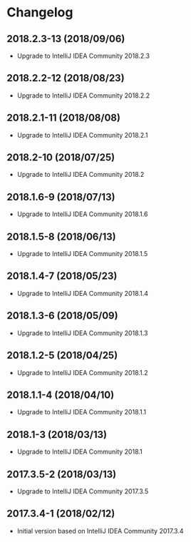 # Changelog

## 2018.2.3-13 (2018/09/06)

* Upgrade to IntelliJ IDEA Community 2018.2.3

## 2018.2.2-12 (2018/08/23)

* Upgrade to IntelliJ IDEA Community 2018.2.2

## 2018.2.1-11 (2018/08/08)

* Upgrade to IntelliJ IDEA Community 2018.2.1

## 2018.2-10 (2018/07/25)

* Upgrade to IntelliJ IDEA Community 2018.2

## 2018.1.6-9 (2018/07/13)

* Upgrade to IntelliJ IDEA Community 2018.1.6

## 2018.1.5-8 (2018/06/13)

* Upgrade to IntelliJ IDEA Community 2018.1.5

## 2018.1.4-7 (2018/05/23)

* Upgrade to IntelliJ IDEA Community 2018.1.4

## 2018.1.3-6 (2018/05/09)

* Upgrade to IntelliJ IDEA Community 2018.1.3

## 2018.1.2-5 (2018/04/25)

* Upgrade to IntelliJ IDEA Community 2018.1.2

## 2018.1.1-4 (2018/04/10)

* Upgrade to IntelliJ IDEA Community 2018.1.1

## 2018.1-3 (2018/03/13)

* Upgrade to IntelliJ IDEA Community 2018.1

## 2017.3.5-2 (2018/03/13)

* Upgrade to IntelliJ IDEA Community 2017.3.5

## 2017.3.4-1 (2018/02/12)

* Initial version based on IntelliJ IDEA Community 2017.3.4

